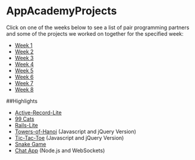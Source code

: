 AppAcademyProjects
==================

Click on one of the weeks below to see a list of pair programming partners and some of the projects we worked on together for the specified week:

* [Week 1](https://github.com/NatashaHull/AppAcademyProjects/blob/master/Week1)
* [Week 2](https://github.com/NatashaHull/AppAcademyProjects/blob/master/Week2)
* [Week 3](https://github.com/NatashaHull/AppAcademyProjects/blob/master/Week3)
* [Week 4](https://github.com/NatashaHull/AppAcademyProjects/blob/master/Week4)
* [Week 5](https://github.com/NatashaHull/AppAcademyProjects/blob/master/Week5)
* [Week 6](https://github.com/NatashaHull/AppAcademyProjects/blob/master/Week6)
* [Week 7](https://github.com/NatashaHull/AppAcademyProjects/blob/master/Week7)
* [Week 8](https://github.com/NatashaHull/AppAcademyProjects/tree/master/Week8)

##Highlights

* [Active-Record-Lite](https://github.com/NatashaHull/AppAcademyProjects/tree/master/Week4/W4D1)
* [99 Cats](https://github.com/NatashaHull/AppAcademyProjects/tree/master/Week4/W4D5)
* [Rails-Lite](https://github.com/NatashaHull/AppAcademyProjects/tree/master/Week5/W5D3/rails_lite-skeleton)
* [Towers-of-Hanoi](https://github.com/NatashaHull/AppAcademyProjects/tree/master/Week6/W6D4/towersofhanoi) (Javascript and jQuery Version)
* [Tic-Tac-Toe](https://github.com/NatashaHull/AppAcademyProjects/tree/master/Week6/W6D4/tic-tac-toe) (Javascript and jQuery Version)
* [Snake Game](https://github.com/NatashaHull/AppAcademyProjects/tree/master/Week6/W6D4/snake)
* [Chat App](https://github.com/NatashaHull/AppAcademyProjects/tree/master/Week8/W8D1/my_chat_app) (Node.js and WebSockets)
